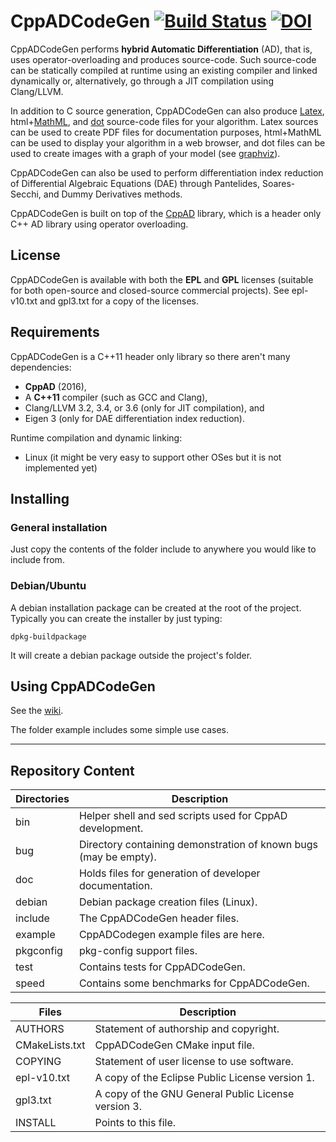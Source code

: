 # CppADCodeGen [![Build Status](https://travis-ci.org/joaoleal/CppADCodeGen.svg?branch=master)](https://travis-ci.org/joaoleal/CppADCodeGen) [![DOI](https://zenodo.org/badge/20828/joaoleal/CppADCodeGen.svg)](https://zenodo.org/badge/latestdoi/20828/joaoleal/CppADCodeGen)

CppADCodeGen performs **hybrid Automatic Differentiation** (AD), that is, uses 
operator-overloading and produces source-code. Such source-code can be 
statically compiled at runtime using an existing compiler and linked dynamically 
or, alternatively, go through a JIT compilation using Clang/LLVM.

In addition to C source generation, CppADCodeGen can also produce 
 [Latex](http://www.latex-project.org/),
 html+[MathML](http://www.w3.org/Math/), and 
 [dot](https://en.wikipedia.org/wiki/DOT_%28graph_description_language%29)
 source-code files for your algorithm.
Latex sources can be used to create PDF files for documentation purposes, 
html+MathML can be used to display your algorithm in a web browser, and
dot files can be used to create images with a graph of your model 
(see [graphviz](http://graphviz.org/)).

CppADCodeGen can also be used to perform differentiation index reduction of 
Differential Algebraic Equations (DAE) through Pantelides, Soares-Secchi, and Dummy 
Derivatives methods.

CppADCodeGen is built on top of the [CppAD](http://www.coin-or.org/CppAD) 
library, which is a header only C++ AD library using operator overloading.

## License ##

CppADCodeGen is available with both the **EPL** and **GPL** licenses 
(suitable for both open-source and closed-source commercial projects).
See epl-v10.txt and gpl3.txt for a copy of the licenses.

## Requirements ##

CppADCodeGen is a C++11 header only library so there aren't many dependencies:

 - **CppAD** (2016),
 - A **C++11** compiler (such as GCC and Clang),
 - Clang/LLVM 3.2, 3.4, or 3.6 (only for JIT compilation), and
 - Eigen 3 (only for DAE differentiation index reduction).

Runtime compilation and dynamic linking:
 - Linux (it might be very easy to support other OSes but it is not implemented yet)

## Installing ##

### General installation ###

Just copy the contents of the folder include to anywhere you would like to 
include from.

### Debian/Ubuntu ###

A debian installation package can be created at the root of the project.
Typically you can create the installer by just typing:

    dpkg-buildpackage

It will create a debian package outside the project's folder.

## Using CppADCodeGen ##

See the [wiki](https://github.com/joaoleal/CppADCodeGen/wiki).

The folder example includes some simple use cases.

---

## Repository Content

|Directories |  Description                                                    |
|------------|-----------------------------------------------------------------|
|bin         | Helper shell and sed scripts used for CppAD development.        |
|bug         | Directory containing demonstration of known bugs (may be empty).|
|doc         | Holds files for generation of developer documentation.          |
|debian      | Debian package creation files (Linux).                          |
|include     | The CppADCodeGen header files.                                  |
|example     | CppADCodegen example files are here.                            |
|pkgconfig   | pkg-config support files.                                       |
|test        | Contains tests for CppADCodeGen.                                |
|speed       | Contains some benchmarks for CppADCodeGen.                      |


| Files         |  Description                                                 |
|---------------|--------------------------------------------------------------|
|AUTHORS        | Statement of authorship and copyright.                       |
|CMakeLists.txt | CppADCodeGen CMake input file.                               |
|COPYING        | Statement of user license to use software.                   |
|epl-v10.txt    | A copy of the Eclipse Public License version 1.              |
|gpl3.txt       | A copy of the GNU General Public License version 3.          |
|INSTALL        | Points to this file.                                         |
